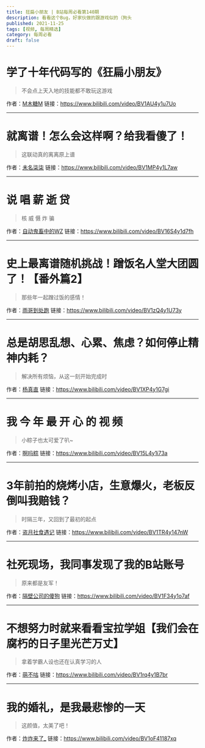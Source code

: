 ```yaml
---
title: 狂扁小朋友 | B站每周必看第140期
description: 看看这个Bug，好家伙做的跟游戏似的（狗头
published: 2021-11-25
tags: [视频, 每周精选]
category: 每周必看
draft: false
---
```


# 学了十年代码写的《狂扁小朋友》
> 不会点上天入地的技能都不敢玩这游戏

作者：[M木糖M](https://space.bilibili.com/33824345)
链接：https://www.bilibili.com/video/BV1AU4y1u7Uo

---

# 就离谱！怎么会这样啊？给我看傻了！
> 这联动真的离离原上谱

作者：[未名柒柒](https://space.bilibili.com/19022637)
链接：https://www.bilibili.com/video/BV1MP4y1L7aw

---

# 说 唱 薪 逝 贷
> 核 威 慑 炸 骗

作者：[自动鬼畜中的WZ](https://space.bilibili.com/16054375)
链接：https://www.bilibili.com/video/BV16S4y1d7fh

---

# 史上最离谱随机挑战！蹭饭名人堂大团圆了！【番外篇2】
> 那些年一起蹭过饭的感情！

作者：[雨哥到处跑](https://space.bilibili.com/147166910)
链接：https://www.bilibili.com/video/BV1zQ4y1U73y

---

# 总是胡思乱想、心累、焦虑？如何停止精神内耗？
> 解决所有烦恼，从这一刻开始完成时

作者：[杨真直](https://space.bilibili.com/547173382)
链接：https://www.bilibili.com/video/BV1XP4y1G7gi

---

# 我 今 年 最 开 心 的 视 频
> 小粽子也太可爱了叭~

作者：[啊吗粽](https://space.bilibili.com/7552204)
链接：https://www.bilibili.com/video/BV15L4y1i73a

---

# 3年前拍的烧烤小店，生意爆火，老板反倒叫我赔钱？
> 时隔三年，又回到了最初的起点

作者：[盗月社食遇记](https://space.bilibili.com/99157282)
链接：https://www.bilibili.com/video/BV1TR4y147nW

---

# 社死现场，我同事发现了我的B站账号
> 原来都是友军！

作者：[隔壁公司的傻狗](https://space.bilibili.com/2805967)
链接：https://www.bilibili.com/video/BV1F34y1o7af

---

# 不想努力时就来看看宝拉学姐【我们会在腐朽的日子里光芒万丈】
> 拿着学霸人设也还在认真学习的人

作者：[萌不咕](https://space.bilibili.com/275887219)
链接：https://www.bilibili.com/video/BV1rq4y1B7br

---

# 我的婚礼，是我最悲惨的一天
> 这颜值，太美了吧！

作者：[炸炸来了_](https://space.bilibili.com/1691592860)
链接：https://www.bilibili.com/video/BV1oF41187xq

